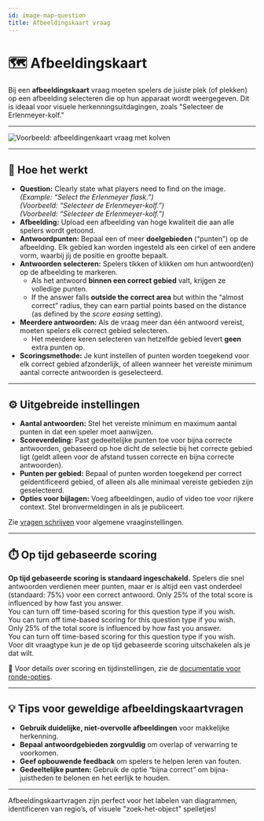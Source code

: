 ```yaml
---
id: image-map-question
title: Afbeeldingskaart vraag
---
```


# 🗺️ Afbeeldingskaart

Bij een **afbeeldingskaart** vraag moeten spelers de juiste plek (of plekken) op een afbeelding selecteren die op hun apparaat wordt weergegeven. Dit is ideaal voor visuele herkenningsuitdagingen, zoals "Selecteer de Erlenmeyer-kolf."

---

![Voorbeeld: afbeeldingenkaart vraag met kolven](/images/question-modes/image-map/image-map-example.png)

---

## 📝 Hoe het werkt

- **Question:** Clearly state what players need to find on the image.\
  _(Example: “Select the Erlenmeyer flask.”)_\
  _(Voorbeeld: “Selecteer de Erlenmeyer-kolf.”)_\
  _(Voorbeeld: “Selecteer de Erlenmeyer-kolf.”)_
- **Afbeelding:** Upload een afbeelding van hoge kwaliteit die aan alle spelers wordt getoond.
- **Antwoordpunten:** Bepaal een of meer **doelgebieden** (“punten”) op de afbeelding. Elk gebied kan worden ingesteld als een cirkel of een andere vorm, waarbij jij de positie en grootte bepaalt.
- **Antwoorden selecteren:** Spelers tikken of klikken om hun antwoord(en) op de afbeelding te markeren.
  - Als het antwoord **binnen een correct gebied** valt, krijgen ze volledige punten.
  - If the answer falls **outside the correct area** but within the “almost correct” radius, they can earn partial points based on the distance (as defined by the _score easing_ setting).
- **Meerdere antwoorden:** Als de vraag meer dan één antwoord vereist, moeten spelers elk correct gebied selecteren.
  - Het meerdere keren selecteren van hetzelfde gebied levert **geen** extra punten op.
- **Scoringsmethode:** Je kunt instellen of punten worden toegekend voor elk correct gebied afzonderlijk, of alleen wanneer het vereiste minimum aantal correcte antwoorden is geselecteerd.

---

## ⚙️ Uitgebreide instellingen

- **Aantal antwoorden:** Stel het vereiste minimum en maximum aantal punten in dat een speler moet aanwijzen.
- **Scoreverdeling:** Past gedeeltelijke punten toe voor bijna correcte antwoorden, gebaseerd op hoe dicht de selectie bij het correcte gebied ligt (geldt alleen voor de afstand tussen correcte en bijna correcte antwoorden).
- **Punten per gebied:** Bepaal of punten worden toegekend per correct geïdentificeerd gebied, of alleen als alle minimaal vereiste gebieden zijn geselecteerd.
- **Opties voor bijlagen:** Voeg afbeeldingen, audio of video toe voor rijkere context. Stel bronvermeldingen in als je publiceert.

Zie [vragen schrijven](../editor/005-writing-questions.md) voor algemene vraaginstellingen.

---

## ⏱️ Op tijd gebaseerde scoring

**Op tijd gebaseerde scoring is standaard ingeschakeld.** Spelers die snel antwoorden verdienen meer punten, maar er is altijd een vast onderdeel (standaard: 75%) voor een correct antwoord. Only 25% of the total score is influenced by how fast you answer.\
You can turn off time-based scoring for this question type if you wish.\
You can turn off time-based scoring for this question type if you wish.\
Only 25% of the total score is influenced by how fast you answer.\
You can turn off time-based scoring for this question type if you wish.\
Voor dit vraagtype kun je de op tijd gebaseerde scoring uitschakelen als je dat wilt.

📘 Voor details over scoring en tijdinstellingen, zie de [documentatie voor ronde-opties](../editor/008-round-options.md#scoring).

---

## 💡 Tips voor geweldige afbeeldingskaartvragen

- **Gebruik duidelijke, niet-overvolle afbeeldingen** voor makkelijke herkenning.
- **Bepaal antwoordgebieden zorgvuldig** om overlap of verwarring te voorkomen.
- **Geef opbouwende feedback** om spelers te helpen leren van fouten.
- **Gedeeltelijke punten:** Gebruik de optie “bijna correct” om bijna-juistheden te belonen en het eerlijk te houden.

---

Afbeeldingskaartvragen zijn perfect voor het labelen van diagrammen, identificeren van regio’s, of visuele "zoek-het-object" spelletjes!
